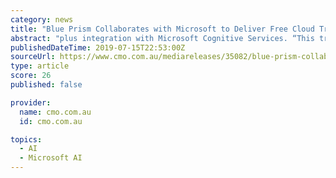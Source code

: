 ```yaml
---
category: news
title: "Blue Prism Collaborates with Microsoft to Deliver Free Cloud Trial on Azure"
abstract: "plus integration with Microsoft Cognitive Services. “This trial is a free, fully functional enterprise license on Azure Marketplace designed for quick deployment, and it doesn’t require additional components for users to start experimenting with ..."
publishedDateTime: 2019-07-15T22:53:00Z
sourceUrl: https://www.cmo.com.au/mediareleases/35082/blue-prism-collaborates-with-microsoft-to-deliver/
type: article
score: 26
published: false

provider:
  name: cmo.com.au
  id: cmo.com.au

topics:
  - AI
  - Microsoft AI
---
```

